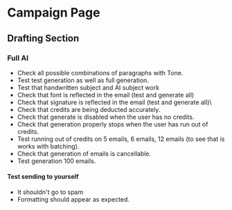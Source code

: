 # Campaign Page

## Drafting Section

### Full AI

- Check all possible combinations of paragraphs with Tone.
- Test test generation as well as full generation.
- Test that handwritten subject and AI subject work
- Check that font is reflected in the email (test and generate all)
- Check that signature is reflected in the email (test and generate all)\
- Check that credits are being deducted accurately.
- Check that generate is disabled when the user has no credits.
- Check that generation properly stops when the user has run out of credits.
- Test running out of credits on 5 emails, 6 emails, 12 emails (to see that is works with batching).
- Check that generation of emails is cancellable.
- Test generation 100 emails.

#### Test sending to yourself

- It shouldn't go to spam
- Formatting should appear as expected.
